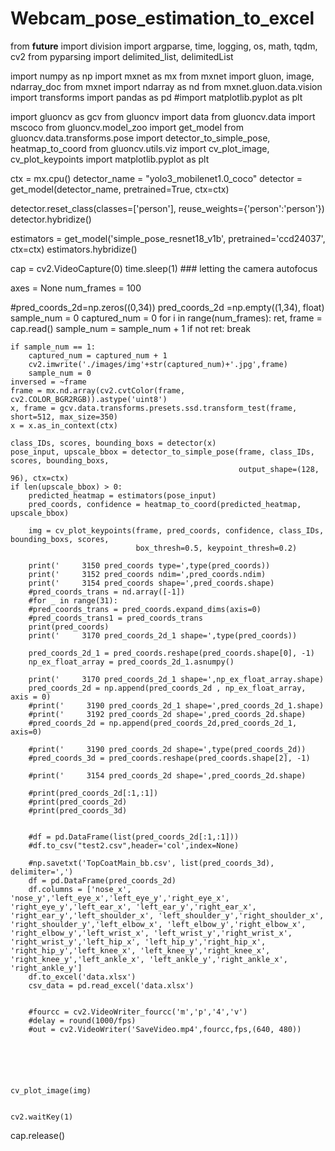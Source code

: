 # Webcam_pose_estimation_to_excel
from __future__ import division
import argparse, time, logging, os, math, tqdm, cv2
from pyparsing import delimited_list, delimitedList

import numpy as np
import mxnet as mx
from mxnet import gluon, image, ndarray_doc
from mxnet import ndarray as nd
from mxnet.gluon.data.vision import transforms
import pandas as pd
#import matplotlib.pyplot as plt

import gluoncv as gcv
from gluoncv import data
from gluoncv.data import mscoco
from gluoncv.model_zoo import get_model
from gluoncv.data.transforms.pose import detector_to_simple_pose, heatmap_to_coord
from gluoncv.utils.viz import cv_plot_image, cv_plot_keypoints
import matplotlib.pyplot as plt

ctx = mx.cpu()
detector_name = "yolo3_mobilenet1.0_coco"
detector = get_model(detector_name, pretrained=True, ctx=ctx)

detector.reset_class(classes=['person'], reuse_weights={'person':'person'})
detector.hybridize()

estimators = get_model('simple_pose_resnet18_v1b', pretrained='ccd24037', ctx=ctx)
estimators.hybridize()

cap = cv2.VideoCapture(0)
time.sleep(1)  ### letting the camera autofocus

axes = None
num_frames = 100

#pred_coords_2d=np.zeros((0,34))
pred_coords_2d =np.empty((1,34), float)
sample_num = 0
captured_num = 0
for i in range(num_frames):
    ret, frame = cap.read()
    sample_num = sample_num + 1
    if not ret:
        break

    if sample_num == 1:
        captured_num = captured_num + 1
        cv2.imwrite('./images/img'+str(captured_num)+'.jpg',frame)
        sample_num = 0
    inversed = ~frame
    frame = mx.nd.array(cv2.cvtColor(frame, cv2.COLOR_BGR2RGB)).astype('uint8')
    x, frame = gcv.data.transforms.presets.ssd.transform_test(frame, short=512, max_size=350)
    x = x.as_in_context(ctx) 

    class_IDs, scores, bounding_boxs = detector(x)
    pose_input, upscale_bbox = detector_to_simple_pose(frame, class_IDs, scores, bounding_boxs,
                                                       output_shape=(128, 96), ctx=ctx)
    if len(upscale_bbox) > 0:
        predicted_heatmap = estimators(pose_input)
        pred_coords, confidence = heatmap_to_coord(predicted_heatmap, upscale_bbox)
        
        img = cv_plot_keypoints(frame, pred_coords, confidence, class_IDs, bounding_boxs, scores,
                                box_thresh=0.5, keypoint_thresh=0.2)
       
        print('     3150 pred_coords type=',type(pred_coords))
        print('     3152 pred_coords ndim=',pred_coords.ndim)
        print('     3154 pred_coords shape=',pred_coords.shape)
        #pred_coords_trans = nd.array([-1])
        #for _ in range(31):
        #pred_coords_trans = pred_coords.expand_dims(axis=0)
        #pred_coords_trans1 = pred_coords_trans
        print(pred_coords)
        print('     3170 pred_coords_2d_1 shape=',type(pred_coords))

        pred_coords_2d_1 = pred_coords.reshape(pred_coords.shape[0], -1)   
        np_ex_float_array = pred_coords_2d_1.asnumpy()
        
        print('     3170 pred_coords_2d_1 shape=',np_ex_float_array.shape)
        pred_coords_2d = np.append(pred_coords_2d , np_ex_float_array, axis = 0)
        #print('     3190 pred_coords_2d_1 shape=',pred_coords_2d_1.shape)
        #print('     3192 pred_coords_2d shape=',pred_coords_2d.shape)
        #pred_coords_2d = np.append(pred_coords_2d,pred_coords_2d_1, axis=0)
        
        #print('     3190 pred_coords_2d shape=',type(pred_coords_2d))
        #pred_coords_3d = pred_coords.reshape(pred_coords.shape[2], -1)
        
        #print('     3154 pred_coords_2d shape=',pred_coords_2d.shape)
        
        #print(pred_coords_2d[:1,:1])
        #print(pred_coords_2d)
        #print(pred_coords_3d)
        

        #df = pd.DataFrame(list(pred_coords_2d[:1,:1]))
        #df.to_csv("test2.csv",header='col',index=None)

        #np.savetxt('TopCoatMain_bb.csv', list(pred_coords_3d), delimiter=',')
        df = pd.DataFrame(pred_coords_2d)
        df.columns = ['nose_x', 'nose_y','left_eye_x','left_eye_y','right_eye_x', 'right_eye_y','left_ear_x', 'left_ear_y','right_ear_x', 'right_ear_y','left_shoulder_x', 'left_shoulder_y','right_shoulder_x', 'right_shoulder_y','left_elbow_x', 'left_elbow_y','right_elbow_x', 'right_elbow_y','left_wrist_x', 'left_wrist_y','right_wrist_x', 'right_wrist_y','left_hip_x', 'left_hip_y','right_hip_x', 'right_hip_y','left_knee_x', 'left_knee_y','right_knee_x', 'right_knee_y','left_ankle_x', 'left_ankle_y','right_ankle_x', 'right_ankle_y']
        df.to_excel('data.xlsx')
        csv_data = pd.read_excel('data.xlsx')

        
        #fourcc = cv2.VideoWriter_fourcc('m','p','4','v')
        #delay = round(1000/fps)
        #out = cv2.VideoWriter('SaveVideo.mp4',fourcc,fps,(640, 480))

     
    
    
        
        
    cv_plot_image(img)
    

    cv2.waitKey(1)

    
    
cap.release()
